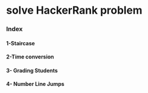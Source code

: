 # solve HackerRank problem

### Index

#### 1-Staircase <br />

#### 2-Time conversion <br />

#### 3- Grading Students <br />

#### 4- Number Line Jumps <br />
